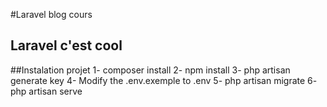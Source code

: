 #Laravel blog cours
## Laravel c'est cool

##Instalation projet
1- composer install
2- npm install
3- php artisan generate key
4- Modify the .env.exemple to .env 
5- php artisan migrate
6- php artisan serve
